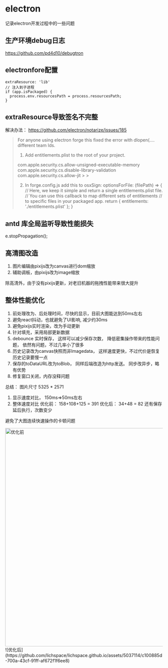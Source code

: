 # electron
记录electron开发过程中的一些问题

## 生产环境debug日志
https://github.com/pd4d10/debugtron

## electronfore配置

```
extraResource: 'lib'
// 注入到子进程
if (app.isPackaged) {
  process.env.resourcesPath = process.resourcesPath;
}
```

## extraResource导致签名不完整
解决办法： https://github.com/electron/notarize/issues/185

> For anyone using electron forge this fixed the error with dlopen(.... different team Ids.
> 1. Add entitlements.plist to the root of your project.
> <!DOCTYPE plist PUBLIC "-//Apple//DTD PLIST 1.0//EN" "http://www.apple.com/DTDs/PropertyList-1.0.dtd"> <plist version="1.0"> <dict> <key>com.apple.security.cs.allow-unsigned-executable-memory</key> <true/> <key>com.apple.security.cs.disable-library-validation</key> <true/> <key>com.apple.security.cs.allow-jit</key> > > <true/> </dict> </plist>
> 2. In forge.config.js add this to osxSign:
>       optionsForFile: (filePath) => { // Here, we keep it simple and return a single entitlements.plist file. // You can use this callback to map different sets of entitlements // to specific files in your packaged app. return { entitlements: './entitlements.plist' }; }

## antd 库全局监听导致性能损失
e.stopPropagation();

## 高清图改造
1. 图片编辑由pixijs改为canvas进行dom缩放
1. 辅助调板，由pixijs改为image缩放

除高清外，由于没有pixijs更新，对老旧机器的拖拽性能带来很大提升

## 整体性能优化
1. 前处理改为、后处理时间，尽快的显示，目前大图能达到50ms左右
2. 避免react抖动，也就避免了UI影响, 减少约30ms
3. 避免pixijs实时渲染，改为手动更新
4. 针对填充，采用局部更新数据
5. debounce 实时保存， 这样可以减少保存次数， 降低密集操作带来的性能问题， 依然有问题，不过几率小了很多
6. 历史记录改为canvas快照而非Imagedata， 这样速度更快，不过代价是恢复历史记录要慢一点
7. 保存的toDataURL改为toBlob， 同样后端改造为http发送。 同步改异步，略有优势
8. 修复窗口关闭，内存没释问题

总结： 图片尺寸 5325 * 2571  
1. 显示速度对比， 150ms=>50ms左右
2. 整体速度对比
优化前： 158+108+125 = 391
优化后： 34+48 = 82   还有保存延后执行，次数变少

避免了大图连续快速操作的卡顿问题

<img width="696" alt="优化前" src="https://github.com/lichspace/lichspace.github.io/assets/5037114/8082d79c-1ffb-4f1f-9e70-49c8fdcbdbf7">
![优化后](https://github.com/lichspace/lichspace.github.io/assets/5037114/c100885d-700a-43cf-91ff-af672f1f6ee8)


